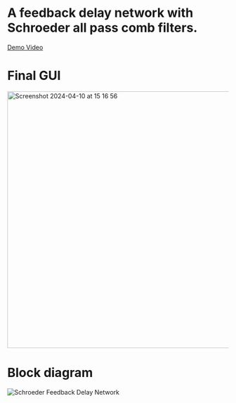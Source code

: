 # A feedback delay network with Schroeder all pass comb filters.
[Demo Video](https://youtu.be/OBex3b7Xd3I)

# Final GUI
<img width="585" alt="Screenshot 2024-04-10 at 15 16 56" src="https://github.com/ruarim/Schroeder_FDN/assets/48099261/b9fef965-47d3-4d71-be93-d25fdb81f29a">

  # Block diagram
![Schroeder Feedback Delay Network](https://github.com/ruarim/Schroeder_FDN/assets/48099261/da105404-9f3e-491e-ba19-a3b5bdd879cf)
